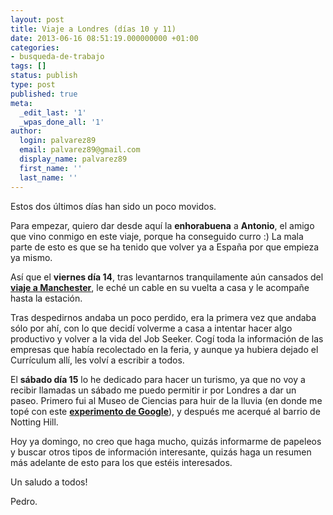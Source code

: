 ```yaml
---
layout: post
title: Viaje a Londres (días 10 y 11)
date: 2013-06-16 08:51:19.000000000 +01:00
categories:
- busqueda-de-trabajo
tags: []
status: publish
type: post
published: true
meta:
  _edit_last: '1'
  _wpas_done_all: '1'
author:
  login: palvarez89
  email: palvarez89@gmail.com
  display_name: palvarez89
  first_name: ''
  last_name: ''
---
```

Estos dos últimos días han sido un poco movidos.

Para empezar, quiero dar desde aquí la **enhorabuena** a **Antonio**, el amigo
que vino conmigo en este viaje, porque ha conseguido curro :) La mala
parte de esto es que se ha tenido que volver ya a España por que empieza ya
mismo.

Así que el **viernes día 14**, tras levantarnos tranquilamente aún cansados del
**[viaje a Manchester][1]**, le eché un cable en su vuelta a casa y le acompañe
hasta la estación.

<!--more-->

Tras despedirnos andaba un poco perdido, era la primera vez que andaba sólo por
ahí, con lo que decidí volverme a casa a intentar hacer algo productivo y
volver a la vida del Job Seeker. Cogí toda la información de las empresas que
había recolectado en la feria, y aunque ya hubiera dejado el Currículum allí,
les volví a escribir a todos.

El **sábado día 15** lo he dedicado para hacer un turismo, ya que no voy a
recibir llamadas un sábado me puedo permitir ir por Londres a dar un paseo.
Primero fui al Museo de Ciencias para huir de la lluvia (en donde me topé con
este **[experimento de Google][2]**), y después me acerqué al barrio de Notting
Hill.

Hoy ya domingo, no creo que haga mucho, quizás informarme de papeleos y buscar
otros tipos de información interesante, quizás haga un resumen más adelante de
esto para los que estéis interesados.

Un saludo a todos!

Pedro.

 [1]: http://pedro.alvarezpiedehierro.com/busqueda-de-trabajo/2013/06/13/viaje-a-manchester-dias-8-y-9/ "Viaje a Manchester (días 8 y 9)"
 [2]: http://www.chromeweblab.com/es

